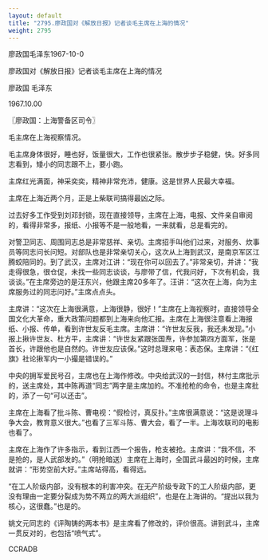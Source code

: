 ```yaml
---
layout: default
title: "2795.廖政国对《解放日报》记者谈毛主席在上海的情况"
weight: 2795
---
```


廖政国毛泽东1967-10-0

廖政国对《解放日报》记者谈毛主席在上海的情况

廖政国 毛泽东

1967.10.00

〖廖政国：上海警备区司令〗

毛主席在上海视察情况。

毛主席身体很好，睡也好，饭量很大，工作也很紧张。散步步子稳健，快。好多同志看到，矮小的同志跟不上，要小跑。

主席红光满面，神采奕奕，精神非常充沛，健康。这是世界人民最大幸福。

主席在上海近两个月，正是上柴联司搞得最凶之际。

过去好多工作受到刘邓封锁，现在直接领导，主席在上海，电报、文件亲自审阅的，看得非常多，报纸、小报等不是一般地看，一来就看，总是看完的。

对警卫同志、周围同志总是非常慈祥、亲切。主席招手叫他们过来，对服务、炊事员等同志问长问短。对部队也是非常亲切关心，这次从上海到武汉，是南京军区江腾蛟陪同的。到了武汉，主席对江讲：“现在你可以回去了。”非常亲切，并讲：“我走得很急，很仓促，未找一些同志谈谈，与廖带了信，代我问好，下次有机会，我谈谈。”在主席旁边的是汪东兴，他跟主席20多年了。汪讲：“这次在上海，向为主席服务过的同志问好。”主席点点头。

主席讲：“这次在上海很满意，上海很静，很好！”主席在上海视察时，直接领导全国文化大革命，重大政策问题都到上海来向他汇报。主席在上海很注意看上海报纸、小报、传单，看到许世友反毛主席。主席讲：“许世友反我，我还未发现。”小报上揪许世友、杜方平，主席讲：“许世友紧跟张国焘，许参加第四方面军，张是首长，许跟他也是自然的。许世友应该保。”这时总理来电：表态保。主席讲：“《红旗》社论揪军内一小撮是错误的。”

中央的拥军爱民号召，主席也在上海作修改。中央给武汉的一封信，林付主席批示的，送主席处，其中陈再道“同志”两字是主席加的。不准抢枪的命令，也是主席批的，添了一句“可以还击”。

主席在上海看了批斗陈、曹电视：“假检讨，真反扑。”主席很满意说：“这是说理斗争大会，教育意义很大。”也看了三军斗陈、曹大会，看了一半。上海攻联司的电影也看了。

主席在上海作了许多指示，看到江西一个报告，枪支被抢。主席讲：“我不信，不是抢的，是人武部发的。”（明抢暗送）主席在上海时，全国武斗最凶的时候，主席就讲：“形势空前大好。”主席站得高，看得远。

“在工人阶级内部，没有根本的利害冲突。在无产阶级专政下的工人阶级内部，更没有理由一定要分裂成为势不两立的两大派组织”，也是在上海讲的。“提出以我为核心，这很蠢。”也是的。

姚文元同志的《评陶铸的两本书》是主席看了修改的，评价很高。讲到武斗，主席一贯反对的，也包括“喷气式”。

CCRADB

